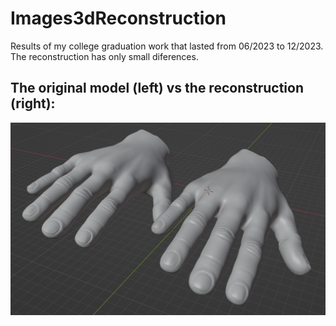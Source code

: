 # Images3dReconstruction
Results of my college graduation work that lasted from 06/2023 to 12/2023. The reconstruction has only small diferences.

## The original model (left) vs the reconstruction (right):
<img src="https://github.com/Gui-USP/Images3dReconstruction/blob/main/original-vs-result.png">
